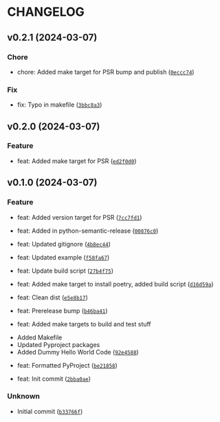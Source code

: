 # CHANGELOG



## v0.2.1 (2024-03-07)

### Chore

* chore: Added make target for PSR bump and publish ([`0eccc74`](https://github.com/ManpreetShuann/manu-sdk/commit/0eccc745022a85ee6c5030b0030483c65e197cf9))

### Fix

* fix: Typo in makefile ([`3bbc8a3`](https://github.com/ManpreetShuann/manu-sdk/commit/3bbc8a3a517856dfa7c063a6edfea71b97cc1051))


## v0.2.0 (2024-03-07)

### Feature

* feat: Added make target for PSR ([`ed2f0d0`](https://github.com/ManpreetShuann/manu-sdk/commit/ed2f0d081c42837eb0eabc6f134878d7371eb786))


## v0.1.0 (2024-03-07)

### Feature

* feat: Added version target for PSR ([`7cc7fd1`](https://github.com/ManpreetShuann/manu-sdk/commit/7cc7fd17e23b100ca78e6a1754ad4d0b24406f59))

* feat: Added in python-semantic-release ([`00876c0`](https://github.com/ManpreetShuann/manu-sdk/commit/00876c0c2f13a15070daeb6a99c1dfe9c0610d85))

* feat: Updated gitignore ([`4b8ec44`](https://github.com/ManpreetShuann/manu-sdk/commit/4b8ec447842525b0398d50c34329b893cb1e5239))

* feat: Updated example ([`f58fa67`](https://github.com/ManpreetShuann/manu-sdk/commit/f58fa6729a15fa0da6c85fa1032d860ba933701b))

* feat: Update build script ([`27b4f75`](https://github.com/ManpreetShuann/manu-sdk/commit/27b4f75f35953aaaed12ebd1f55aaae3244eb038))

* feat: Added make target to install poetry, added build script ([`d16d59a`](https://github.com/ManpreetShuann/manu-sdk/commit/d16d59a699289c4cebad6534345555c931724392))

* feat: Clean dist ([`e5e8b17`](https://github.com/ManpreetShuann/manu-sdk/commit/e5e8b17b2acdd271f30ef2bd95befc6e2a071692))

* feat: Prerelease bump ([`b46ba41`](https://github.com/ManpreetShuann/manu-sdk/commit/b46ba41a014e8fe741105d5c83969e9a5ea9ff6c))

* feat: Added make targets to build and test stuff
- Added Makefile
- Updated Pyproject packages
- Added Dummy Hello World Code ([`92e4588`](https://github.com/ManpreetShuann/manu-sdk/commit/92e45886128171aa864214f40dc8f93889f26175))

* feat: Formatted PyProject ([`be21858`](https://github.com/ManpreetShuann/manu-sdk/commit/be21858265b055dcc860d7fc5e9c5ad870653a8b))

* feat: Init commit ([`2bba0ae`](https://github.com/ManpreetShuann/manu-sdk/commit/2bba0ae1631941a74f977c5ac9dcc19df7427434))

### Unknown

* Initial commit ([`b33766f`](https://github.com/ManpreetShuann/manu-sdk/commit/b33766f6d8a9d181f0484209ccdc787843a7ba0a))
